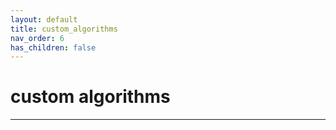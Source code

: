 ```yaml
---
layout: default
title: custom_algorithms
nav_order: 6
has_children: false
---
```


# custom algorithms
--------
